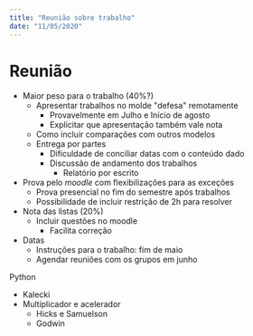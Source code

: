 ```yaml
---
title: "Reunião sobre trabalho"
date: "11/05/2020"
---
```


# Reunião

- Maior peso para o trabalho (40%?)
  - Apresentar trabalhos no molde "defesa" remotamente
    - Provavelmente em Julho e Início de agosto
    - Explicitar que apresentação também vale nota
  - Como incluir comparações com outros modelos
  - Entrega por partes
    - Dificuldade de conciliar datas com o conteúdo dado
    - Discussão de andamento dos trabalhos
      - Relatório por escrito
- Prova pelo *moodle* com flexibilizações para as exceções
  - Prova presencial no fim do semestre após trabalhos
  - Possibilidade de incluir restrição de 2h para resolver
- Nota das listas (20%)
  - Incluir questões no moodle
    - Facilita correção
- Datas
  - Instruções para o trabalho: fim de maio
  - Agendar reuniões com os grupos em junho

Python

- Kalecki
- Multiplicador e acelerador
  - Hicks e Samuelson
  - Godwin